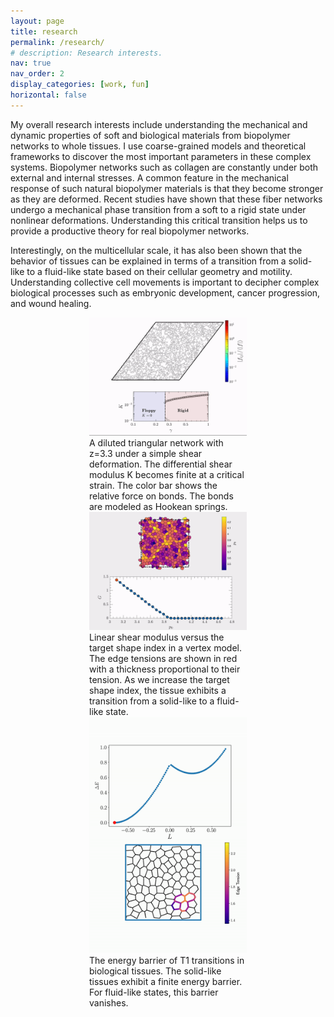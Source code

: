 ```yaml
---
layout: page
title: research
permalink: /research/
# description: Research interests.
nav: true
nav_order: 2
display_categories: [work, fun]
horizontal: false
---
```


My overall research interests include understanding the mechanical and dynamic properties of soft and biological materials from biopolymer networks to whole tissues. I use coarse-grained models and theoretical frameworks to discover the most important parameters in these complex systems. Biopolymer networks such as collagen are constantly under both external and internal stresses. A common feature in the mechanical response of such natural biopolymer materials is that they become stronger as they are deformed. Recent studies have shown that these fiber networks undergo a mechanical phase transition from a soft to a rigid state under nonlinear deformations. Understanding this critical transition helps us to provide a productive theory for real biopolymer networks.

Interestingly, on the multicellular scale, it has also been shown that the behavior of tissues can be explained in terms of a transition from a solid-like to a fluid-like state based on their cellular geometry and motility. Understanding collective cell movements is important to decipher complex biological processes such as embryonic development, cancer progression, and wound healing.

<div align='center'>
	<img src="/assets/img/TriangularNetworkUnderShear.gif" width="50%" height="50%"><br/>
	<!-- <center>A diluted triangular network with z=3.3 under a simple shear deformation. The differential shear modulus K becomes finite at a critical strain. The color bar shows the relative force on bonds. The bonds are modeled as Hookean springs.</center> -->
	<div style="text-align: left; display: inline-block; max-width: 50%;">
    A diluted triangular network with z=3.3 under a simple shear deformation. The differential shear modulus K becomes finite at a critical strain. The color bar shows the relative force on bonds. The bonds are modeled as Hookean springs.</div>
</div>

<div align='center'>
	<img src="/assets/img/vertex.gif" width="50%" height="50%"><br/>
	<!-- <center>Linear shear modulus versus the target shape index in a vertex model. The edge tensions are shown in red with a thickness proportional to their tension. As we increase the target shape index, the tissue exhibits a transition from a solid-like to a fluid-like state.</center> -->
	<div style="text-align: left; display: inline-block; max-width: 50%;"> Linear shear modulus versus the target shape index in a vertex model. The edge tensions are shown in red with a thickness proportional to their tension. As we increase the target shape index, the tissue exhibits a transition from a solid-like to a fluid-like state.</div>
</div>

<div align='center'>
	<img src="/assets/img/energy_barrier.gif" width="50%" height="50%"><br/>
	<!-- <center>The energy barrier of T1 transitions in biological tissues. The solid-like tissues exhibit a finite energy barrier. For fluid-like states, this barrier vanishes.</center> -->
	<div style="text-align: left; display: inline-block; max-width: 50%;">The energy barrier of T1 transitions in biological tissues. The solid-like tissues exhibit a finite energy barrier. For fluid-like states, this barrier vanishes.</div>
</div>
